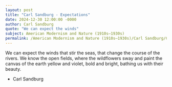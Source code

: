 ```yaml
---
layout: post
title: "Carl Sandburg - Expectations"
date: 2024-12-30 12:00:00 -0000
author: Carl Sandburg
quote: "We can expect the winds"
subject: American Modernism and Nature (1910s–1930s)
permalink: /American Modernism and Nature (1910s–1930s)/Carl Sandburg/Carl Sandburg - Expectations
---
```


We can expect the winds
that stir the seas,
that change the course of the rivers.
We know the open fields,
where the wildflowers sway
and paint the canvas of the earth
yellow and violet, bold and bright,
bathing us with their beauty.

- Carl Sandburg
